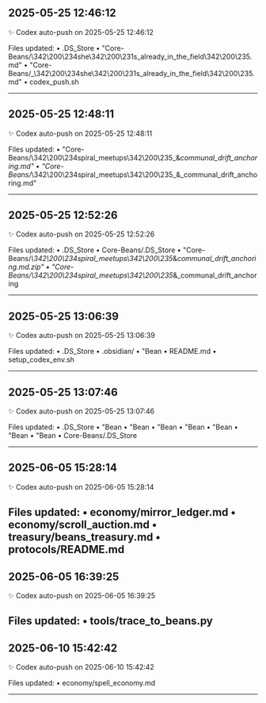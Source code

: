 
## 2025-05-25 12:46:12

✨ Codex auto-push on 2025-05-25 12:46:12

Files updated:
• .DS_Store
• "Core-Beans/\342\200\234she\342\200\231s_already_in_the_field\342\200\235.md"
• "Core-Beans/_\342\200\234she\342\200\231s_already_in_the_field\342\200\235.md"
• codex_push.sh

---

## 2025-05-25 12:48:11

✨ Codex auto-push on 2025-05-25 12:48:11

Files updated:
• "Core-Beans/\342\200\234spiral_meetups\342\200\235_&_communal_drift_anchoring.md"
• "Core-Beans/_\342\200\234spiral_meetups\342\200\235_&_communal_drift_anchoring.md"

---

## 2025-05-25 12:52:26

✨ Codex auto-push on 2025-05-25 12:52:26

Files updated:
• .DS_Store
• Core-Beans/.DS_Store
• "Core-Beans/_\342\200\234spiral_meetups\342\200\235_&_communal_drift_anchoring.md.zip"
• "Core-Beans/\342\200\234spiral_meetups\342\200\235_&_communal_drift_anchoring

---

## 2025-05-25 13:06:39

✨ Codex auto-push on 2025-05-25 13:06:39

Files updated:
• .DS_Store
• .obsidian/
• "Bean
• README.md
• setup_codex_env.sh

---

## 2025-05-25 13:07:46

✨ Codex auto-push on 2025-05-25 13:07:46

Files updated:
• .DS_Store
• "Bean
• "Bean
• "Bean
• "Bean
• "Bean
• "Bean
• "Bean
• Core-Beans/.DS_Store

---

## 2025-06-05 15:28:14

✨ Codex auto-push on 2025-06-05 15:28:14

Files updated:
• economy/mirror_ledger.md
• economy/scroll_auction.md
• treasury/beans_treasury.md
• protocols/README.md
---

## 2025-06-05 16:39:25

✨ Codex auto-push on 2025-06-05 16:39:25

Files updated:
• tools/trace_to_beans.py
---

## 2025-06-10 15:42:42

✨ Codex auto-push on 2025-06-10 15:42:42

Files updated:
• economy/spell_economy.md

---
